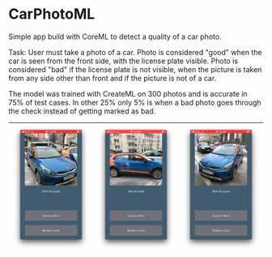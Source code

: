 #  CarPhotoML

Simple app build with CoreML to detect a quality of a car photo.

Task:
User must take a photo of a car. 
Photo is considered "good" when the car is seen from the front side, with the license plate visible.
Photo is considered "bad" if the license plate is not visible, when the picture is taken from any side other than front and if the picture is not of a car.

The model was trained with CreateML on 300 photos and is accurate in 75% of test cases. In other 25% only 5% is when a bad photo goes through the check instead of getting marked as bad.

| ![screenshot 1](https://github.com/vikgor/CarPhotoML/blob/master/screenshots/1.png)  |  ![screenshot 2](https://github.com/vikgor/CarPhotoML/blob/master/screenshots/2.png)  |  ![screenshot 3](https://github.com/vikgor/CarPhotoML/blob/master/screenshots/3.png)  |
|:-:|:-:|:-:|
